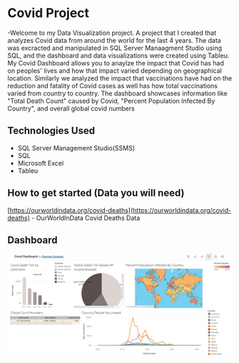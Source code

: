 # Covid Project
-Welcome to my Data Visualization project. A project that I created that analyzes Covid data from around the world for the last 4 years.
The data was excracted and manipulated in SQL Server Manaagment Studio using SQL, and the dashboard and data visualizations 
were created using Tableu. My Covid Dashboard allows you to anaylze the impact that Covid has had on peoples' lives and how that impact 
varied depending on geographical location. Similarly we analyzed the impact that vaccinations have had on the reduction and fatality of Covid
cases as well has how total vaccinations varied from country to country.
The dashboard showcases information like "Total Death Count" caused by Covid, "Percent Population Infected By Country", and  overall global covid numbers
## Technologies Used
- SQL Server Management Studio(SSMS)
- SQL
- Microsoft Excel
- Tableu
## How to get started (Data you will need)
[https://ourworldindata.org/covid-deaths](https://ourworldindata.org/covid-deaths) - OurWorldInData Covid Deaths Data
## Dashboard
![Example](covid-dashboard.jpg?raw=true)
